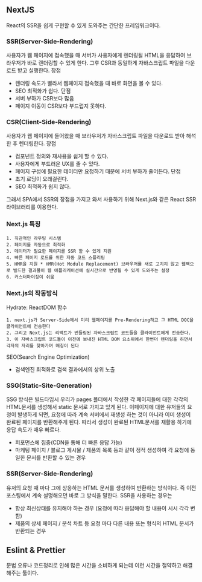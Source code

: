 ## NextJS
React의 SSR을 쉽게 구현할 수 있게 도와주는 간단한 프레임워크이다.

### SSR(Server-Side-Rendering)
사용자가 웹 페이지에 접속했을 때 서버가 사용자에게 렌더링될 HTML을 응답하여 브라우저가 바로 렌더링할 수 있게 한다.
그후 CSR과 동일하게 자바스크립트 파일을 다운로드 받고 실행한다.
장점
- 렌더링 속도가 빨라서 웹페이지 접속했을 때 바로 화면을 볼 수 있다.
- SEO 최적화가 쉽다.
단점
- 서버 부하가 CSR보다 많음
- 페이지 이동이 CSR보다 부드럽지 못하다.

### CSR(Client-Side-Rendering)
사용자가 웹 페이지에 들어왔을 때 브라우저가 자바스크립트 파일을 다운로드 받아 해석한 후 렌더링한다.
장점
- 컴포넌트 정의와 재사용을 쉽게 할 수 있다.
- 사용자에게 부드러운 UX를 줄 수 있다.
- 페이지 구성에 필요한 데이터만 요청하기 때문에 서버 부하가 줄어든다.
단점
- 초기 로딩이 오래걸린다.
- SEO 최적화가 쉽지 않다.

그래서 SPA에서 SSR의 장점을 가지고 와서 사용하기 위해 Next.js와 같은 React SSR라이브러리를 이용한다.
### Next.js 특징
~~~
1. 직관적인 라우팅 시스템
2. 페이지를 자동으로 최적화
3. 데이터가 필요한 페이지를 SSR 할 수 있게 지원
4. 빠른 페이지 로드를 위한 자동 코드 스플리팅
5. HMR을 지원 * HMR(Hot Module Replacement) 브라우저를 새로 고치지 않고 웹팩으로 빌드한 결과물이 웹 애플리케이션에 실시간으로 반영될 수 있게 도와주는 설정
6. 커스터마이징이 쉬움
~~~
### Next.js의 작동방식
Hydrate: ReactDOM 함수
~~~
1. next.js가 Server-Side에서 미리 웹페이지를 Pre-Rendering하고 그 HTML DOC을 클라이언트에 전송한다
2. 그리고 Next.js는 리액트가 번들링된 자바스크립트 코드들을 클라이언트에게 전송한다.
3. 이 자바스크립트 코드들이 이전에 보내진 HTML DOM 요소위에서 한번더 렌더링을 하면서 각자의 자리를 찾아가며 매칭이 된다
~~~

SEO(Search Engine Optimization)
- 검색엔진 최적화로 검색 결과에서의 상위 노출

### SSG(Static-Site-Generation)
SSG 방식은 빌드타임시 우리가 pages 폴더에서 작성한 각 페이지들에 대한 각각의 HTML문서를 생성해서 static 문서로 가지고 있게 된다. 이페이지에 대한 유저들의 요청이 발생하게 되면, 요청에 따라 계속 서버에서 재생성 하는 것이 아니라 이미 생성이 완료된 페이지를 반환해주게 된다. 따라서 생성이 완료된 HTML문서를 재활용 하기에 응답 속도가 매우 빠르다.
- 퍼포먼스에 집중(CDN을 통해 더 빠른 응답 가능)
- 마케팅 페이지 / 블로그 게시물 / 제품의 목록 등과 같이 정적 생성하여 각 요청에 동일한 문서를 반환할 수 있는 경우

### SSR(Server-Side-Rendering)
유저의 요청 때 마다 그에 상응하는 HTML 문서를 생성하여 반환하는 방식이다. 즉 이전 포스팅에서 계속 설명해오던 바로 그 방식을 말한다. SSR을 사용하는 경우는
- 항상 최신상태를 유지해야 하는 경우 (요청에 따라 응답해야 할 내용이 시시 각각 변함)
- 제품의 상세 페이지 / 분석 차트 등 요청 마다 다른 내용 또는 형식의 HTML 문서가 반환되는 경우

## Eslint & Prettier
문법 오류나 코드정리로 인해 많은 시간을 소비하게 되는데 이런 시간을 절약하고 해결해주는 툴이다.
